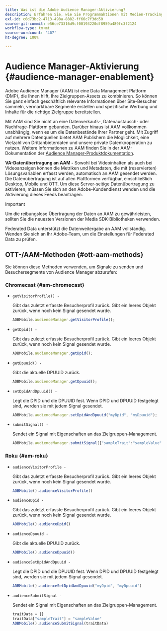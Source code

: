 ```yaml
---
title: Was ist die Adobe Audience Manager-Aktivierung?
description: Erfahren Sie, wie Sie Programmaktionen mit Medien-Tracking-Daten verknüpfen können, ohne zusätzliche Verarbeitungsregeln und benutzerdefinierte Variablen zu benötigen.
exl-id: c0d73bc2-4713-498a-8882-ff66c7f3dd50
source-git-commit: e56ce73316d9cf00193220df8959a489fc3f2124
workflow-type: tm+mt
source-wordcount: '407'
ht-degree: 100%

---
```


# Audience Manager-Aktivierung {#audience-manager-enablement}

Adobe Audience Manager (AAM) ist eine Data Management Platform (DMP), die Ihnen hilft, Ihre Zielgruppen-Assets zu kombinieren. So können Sie ganz einfach geschäftlich relevante Informationen über Site-Besucher sammeln, vermarktbare Segmente erstellen und spezifische Werbung und Inhalte für die richtige Zielgruppe bereitstellen.

Mit AAM sind Sie nicht an eine Datenverkaufs-, Datenaustausch- oder Nachfrage-Plattform gebunden. Darüber hinaus ist AAM vollkommen unabhängig, wenn es um die Datenbestände Ihrer Partner geht. Mit Zugriff auf mehrere Datenquellen bietet AAM Publishern die Möglichkeit, eine Vielzahl von Drittanbieterdaten und unsere private Datenkooperation zu nutzen. Weitere Informationen zu AAM finden Sie in der AAM-Dokumentation der [Audience Manager-Produktdokumentation](https://docs.adobe.com/content/help/de-DE/experience-cloud/user-guides/home.translate.html).

**VA-Datenübertragung an AAM -** Sowohl bei Videoinhalten als auch bei Videoanzeigen können die Metriken und Metadaten, die mit (reservierten) Lösungsvariablen erfasst werden, automatisch an AAM gesendet werden. Die Datenübertragung ist auf allen Plattformen verfügbar, einschließlich Desktop, Mobile und OTT. Um diese Server-seitige Datenübertragung zu aktivieren, müssen Sie sich an den Adobe-Kundendienst wenden und die Aktivierung dieses Feeds beantragen.

>[!IMPORTANT]
>
>Um die reibungslose Übertragung der Daten an AAM zu gewährleisten, sollten Sie die neuesten Versionen der Media SDK-Bibliotheken verwenden.

Federated Data unterstützt die Datenweitergabe an AAM vollständig. Wenden Sie sich an Ihr Adobe-Team, um die Einstellungen für Federated Data zu prüfen.

## OTT-/AAM-Methoden {#ott-aam-methods}

Sie können diese Methoden verwenden, um Signale zu senden und Besuchersegmente von Audience Manager abzurufen:

### Chromecast {#am-chromecast}

* `getVisitorProfile() -`

   Gibt das zuletzt erfasste Besucherprofil zurück. Gibt ein leeres Objekt zurück, wenn noch kein Signal gesendet wurde.

   ```js
   ADBMobile.audienceManager.getVisitorProfile();
   ```

* `getDpid() -`

   Gibt das zuletzt erfasste Besucherprofil zurück. Gibt ein leeres Objekt zurück, wenn noch kein Signal gesendet wurde.

   ```js
   ADBMobile.audienceManager.getDpid();
   ```

* `getDpuuid() -`

   Gibt die aktuelle DPUUID zurück.

   ```js
   ADBMobile.audienceManager.getDpuuid();
   ```

* `setDpidAndDpuuid() -`

   Legt die DPID und die DPUUID fest. Wenn DPID und DPUUID festgelegt sind, werden sie mit jedem Signal gesendet.

   ```js
   ADBMobile.audienceManager.setDpidAndDpuuid("myDpid", "myDpuuid");
   ```

* `submitSignal() -`

   Sendet ein Signal mit Eigenschaften an das Zielgruppen-Management.

   ```js
   ADBMobile.audienceManager.submitSignal({"sampleTrait":"sampleValue"});
   ```

### Roku {#am-roku}

* `audienceVisitorProfile -`

   Gibt das zuletzt erfasste Besucherprofil zurück. Gibt ein leeres Objekt zurück, wenn noch kein Signal gesendet wurde.

   ```js
   ADBMobile().audienceVisitorProfile()
   ```

* `audienceDpid -`

   Gibt das zuletzt erfasste Besucherprofil zurück. Gibt ein leeres Objekt zurück, wenn noch kein Signal gesendet wurde.

   ```js
   ADBMobile().audienceDpid()
   ```

* `audienceDpuuid -`

   Gibt die aktuelle DPUUID zurück.

   ```js
   ADBMobile().audienceDpuuid()
   ```

* `audienceSetDpidAndDpuuid -`

   Legt die DPID und die DPUUID fest. Wenn DPID und DPUUID festgelegt sind, werden sie mit jedem Signal gesendet.

   ```js
   ADBMobile().audienceSetDpidAndDpuuid("myDpid", "myDpuuid")
   ```

* `audienceSubmitSignal -`

   Sendet ein Signal mit Eigenschaften an das Zielgruppen-Management.

   ```js
   traitData = {}
   traitData["sampleTrait"] = "sampleValue"
   ADBMobile().audienceSubmitSignal(traitData)
   ```
